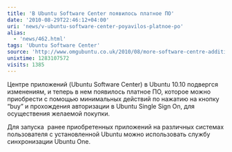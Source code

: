 ```yaml
---
title: 'В Ubuntu Software Center появилось платное ПО'
date: '2010-08-29T22:46:12+04:00'
uri: 'news/v-ubuntu-software-center-poyavilos-platnoe-po'
alias: 
  - 'news/462.html'
tags: 'Ubuntu Software Center'
source: 'http://www.omgubuntu.co.uk/2010/08/more-software-centre-additions-easily'
unixtime: 1283107572
visits: 1385
---
```

Центре приложений (Ubuntu Software Center) в Ubuntu 10.10 подвергся изменениям, и теперь в нем появилось платное ПО, которое можно приобрести с помощью минимальных действий по нажатию на кнопку “buy” и прохождения авторизации в Ubuntu Single Sign On, для осуществения желаемой покупки.

Для запуска  ранее приобретенных приложений на различных системах пользователя с установленной Ubuntu можно использовать службу синхронизации Ubuntu One.
